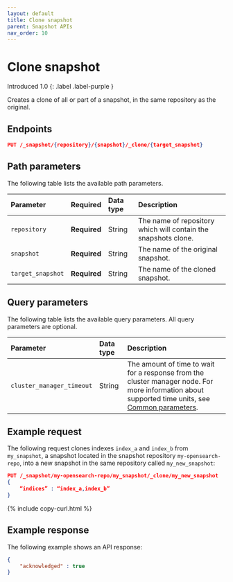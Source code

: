 ```yaml
---
layout: default
title: Clone snapshot
parent: Snapshot APIs
nav_order: 10
---
```


# Clone snapshot
Introduced 1.0
{: .label .label-purple }

Creates a clone of all or part of a snapshot, in the same repository as the original.


<!-- spec_insert_start
api: snapshot.clone
component: endpoints
-->
## Endpoints
```json
PUT /_snapshot/{repository}/{snapshot}/_clone/{target_snapshot}
```
<!-- spec_insert_end -->

<!-- spec_insert_start
api: snapshot.clone
component: path_parameters
-->
## Path parameters

The following table lists the available path parameters.

| Parameter | Required | Data type | Description |
| :--- | :--- | :--- | :--- |
| `repository` | **Required** | String | The name of repository which will contain the snapshots clone. |
| `snapshot` | **Required** | String | The name of the original snapshot. |
| `target_snapshot` | **Required** | String | The name of the cloned snapshot. |

<!-- spec_insert_end -->


<!-- spec_insert_start
api: snapshot.clone
component: query_parameters
include_deprecated: false
-->
## Query parameters

The following table lists the available query parameters. All query parameters are optional.

| Parameter | Data type | Description |
| :--- | :--- | :--- |
| `cluster_manager_timeout` | String | The amount of time to wait for a response from the cluster manager node. For more information about supported time units, see [Common parameters]({{site.url}}{{site.baseurl}}/api-reference/common-parameters/#time-units). |

<!-- spec_insert_end -->


## Example request

The following request clones indexes `index_a` and `index_b` from `my_snapshot`, a snapshot located in the snapshot repository `my-opensearch-repo`, into a new snapshot in the same repository called `my_new_snapshot`:

```json
PUT /_snapshot/my-opensearch-repo/my_snapshot/_clone/my_new_snapshot
{
	“indices” : “index_a,index_b”
}
```
{% include copy-curl.html %}


## Example response

The following example shows an API response:

```json
{ 
    "acknowledged" : true
}
```

